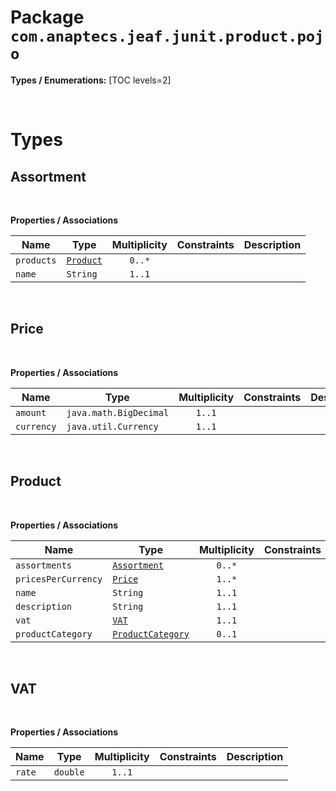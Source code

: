 # Package `com.anaptecs.jeaf.junit.product.pojo`

**Types / Enumerations:**
[TOC levels=2]

<br>

# Types
## Assortment



<br>

**Properties / Associations**

| Name | Type | Multiplicity | Constraints | Description |
|------|------|:------------:|-------------|-------------|
| `products` | [`Product`](#product) | `0..*` |  |  |
| `name` | `String` | `1..1` |  |  |

<br>

## Price



<br>

**Properties / Associations**

| Name | Type | Multiplicity | Constraints | Description |
|------|------|:------------:|-------------|-------------|
| `amount` | `java.math.BigDecimal` | `1..1` |  |  |
| `currency` | `java.util.Currency` | `1..1` |  |  |

<br>

## Product



<br>

**Properties / Associations**

| Name | Type | Multiplicity | Constraints | Description |
|------|------|:------------:|-------------|-------------|
| `assortments` | [`Assortment`](#assortment) | `0..*` |  |  |
| `pricesPerCurrency` | [`Price`](#price) | `1..*` |  |  |
| `name` | `String` | `1..1` |  |  |
| `description` | `String` | `1..1` |  |  |
| `vat` | [`VAT`](#vat) | `1..1` |  |  |
| `productCategory` | [`ProductCategory`](com.anaptecs.jeaf.junit.product.html#productcategory) | `0..1` |  |  |

<br>

## VAT



<br>

**Properties / Associations**

| Name | Type | Multiplicity | Constraints | Description |
|------|------|:------------:|-------------|-------------|
| `rate` | `double` | `1..1` |  |  |

<br>




